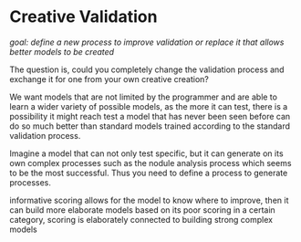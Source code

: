 # Creative Validation
*goal: define a new process to improve validation or replace it that allows better models to be created*

The question is, could you completely change the validation process and exchange it for one from your own creative creation?

We want models that are not limited by the programmer and are able to learn a wider variety of possible models, as the more it can test, there is a possibility it might reach test a model that has never been seen before can do so much better than standard models trained according to the standard validation process.

Imagine a model that can not only test specific, but it can generate on its own complex processes such as the nodule analysis process which seems to be the most successful. Thus you need to define a process to generate processes. 

informative scoring allows for the model to know where to improve, then it can build more elaborate models based on its poor scoring in a certain category, scoring is elaborately connected to building strong complex models

